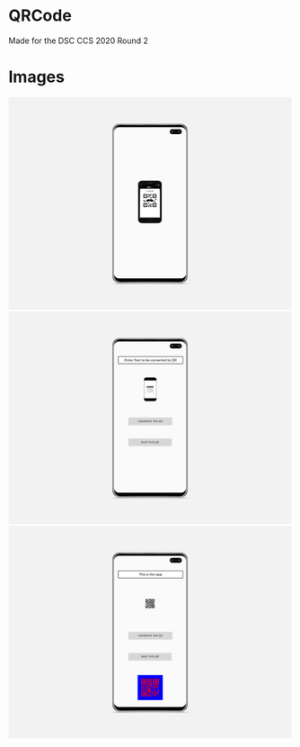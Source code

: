 # QRCode
Made for the DSC CCS 2020 Round 2 

# Images


![Image1](galaxy-s10-mockup.png)
![Image2](2.png)
![Image3](3.png)

